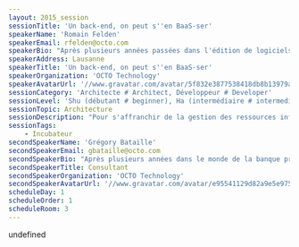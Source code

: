 ```yaml
---
layout: 2015_session
sessionTitle: 'Un back-end, on peut s''en BaaS-ser'
speakerName: 'Romain Felden'
speakerEmail: rfelden@octo.com
speakerBio: "Après plusieurs années passées dans l'édition de logiciels, Romain a participé au développement d'une startup où il a acquis de fortes compétences mobiles ainsi qu'un goût prononcé pour l'automatisation et les méthodes Agiles et DevOps.\nArrivé chez OCTO en 2013, il y occupe la fonction de consultant architecte. Il alterne conseil, audit, accompagnement et réalisations auprès de comptes locaux et internationaux."
speakerAddress: Lausanne
speakerTitle: 'Un back-end, on peut s''en BaaS-ser'
speakerOrganization: 'OCTO Technology'
speakerAvatarUrl: '//www.gravatar.com/avatar/5f832e3877538418db8b13979a9be634?size=200&default=mm'
sessionCategory: 'Architecte # Architect, Développeur # Developer'
sessionLevel: 'Shu (débutant # beginner), Ha (intermédiaire # intermediate)'
sessionTopic: Architecture
sessionDescription: "Pour s'affranchir de la gestion des ressources informatiques, IaaS et PaaS fournissent des solutions d'abstraction élégantes. Déléguer cette gestion permet de profiter d'économies d'échelle dès la première brique.\n\nUn concept plus récent va encore plus loin, le Back-end as a Service. Non content de fournir des serveurs, un OS à jour et un serveur d'application, on ajoute ici un environnement d'exécution intégré et abstrait, ainsi que des services et leurs API associées. La promesse est d'accélérer drastiquement les développements tout en simplifiant l'exploitation.\n\nA travers une appli mobile que nous avons développée sur Parse et qui tourne maintenant depuis 2 ans, nous discuterons des avantages et inconvénients d'une telle plateforme."
sessionTags:
    - Incubateur
secondSpeakerName: 'Grégory Bataille'
secondSpeakerEmail: gbataille@octo.com
secondSpeakerBio: "Après plusieurs années dans le monde de la banque privée, Grégory travaille aujourd'hui comme architecte chez OCTO Technology où il accompagne ses clients dans leurs projets de refonte et/ou d'audit de leurs systèmes. En passionné de technologie, il touche à tout, du back end rails au front end iOS en passant par des applications clients Javascript, sans oublié la programmation fonctionnelle avec Haskell. Il se spécialise aussi sur les problématiques de BigData et de sécurité des systèmes et des applications.\nGrégory s'occupe également du Java User Group de Lausanne et du Hackergarten de Lausanne."
secondSpeakerTitle: Consultant
secondSpeakerOrganization: 'OCTO Technology'
secondSpeakerAvatarUrl: '//www.gravatar.com/avatar/e95541129d82a9e5e975e39c1fcb8710?size=200&default=mm'
scheduleDay: 1
scheduleOrder: 1
scheduleRoom: 3
---
```


undefined
